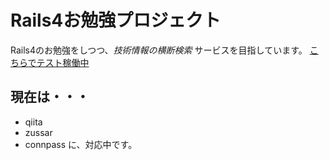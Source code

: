 # Rails4お勉強プロジェクト

Rails4のお勉強をしつつ、*技術情報の横断検索* サービスを目指しています。
[こちらでテスト稼働中](http://sandbox.rubyprogrammer.info/ "こちらでテスト稼働中")

## 現在は・・・
- qiita
- zussar
- connpass
に、対応中です。